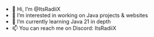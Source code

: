 - 👋 Hi, I’m @ItsRadiiX
- 👀 I’m interested in working on Java projects & websites
- 🌱 I’m currently learning Java 21 in depth
- 📫 You can reach me on Discord: ItsRadiiX

<!---
ItsRadiiX/ItsRadiiX is a ✨ special ✨ repository because its `README.md` (this file) appears on your GitHub profile.
--->
